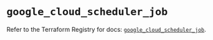 # `google_cloud_scheduler_job`

Refer to the Terraform Registry for docs: [`google_cloud_scheduler_job`](https://registry.terraform.io/providers/hashicorp/google/5.13.0/docs/resources/cloud_scheduler_job).
